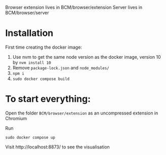 
Browser extension lives in BCM/browser/extension
Server lives in BCM/browser/server

# Installation

First time creating the docker image: 

1. Use nvm to get the same node version as the docker image, version 10 by `nvm install 10`
2. Remove `package-lock.json` and `node_modules/`
3. `npm i`
4. `sudo docker compose build`

# To start everything:
Open the folder `BCM/browser/extension` as an uncompressed extension in Chromium

Run
```
sudo docker compose up
```

Visit http://localhost:8873/ to see the visualisation


